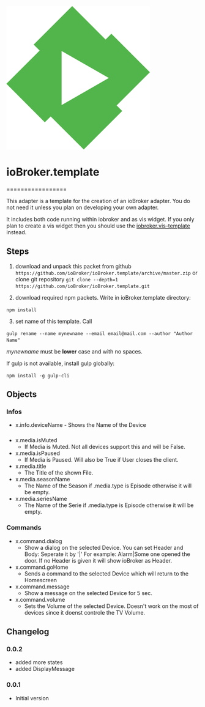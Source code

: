 ![Logo](admin/emby.png)
# ioBroker.template
=================

This adapter is a template for the creation of an ioBroker adapter. You do not need it unless you plan on developing your own adapter.

It includes both code running within iobroker and as vis widget. If you only plan to create a vis widget then you should use the [iobroker.vis-template](https://github.com/ioBroker/ioBroker.vis-template) instead.

## Steps 
1. download and unpack this packet from github ```https://github.com/ioBroker/ioBroker.template/archive/master.zip```
  or clone git repository ```git clone --depth=1 https://github.com/ioBroker/ioBroker.template.git```

2. download required npm packets. Write in ioBroker.template directory:

  ```npm install```
  
3. set name of this template. Call
  
  ```gulp rename --name mynewname --email email@mail.com --author "Author Name"```
  
  *mynewname* must be **lower** case and with no spaces.

  If gulp is not available, install gulp globally:
  
  ```npm install -g gulp-cli```


## Objects

### Infos
* x.info.deviceName - Shows the Name of the Device


###
* x.media.isMuted
  - If Media is Muted. Not all devices support this and will be False.
* x.media.isPaused
  - If Media is Paused. Will also be True if User closes the client.
* x.media.title
  - The Title of the shown File.
* x.media.seasonName
  - The Name of the Season if .media.type is Episode otherwise it will be empty.
* x.media.seriesName
  - The Name of the Serie if .media.type is Episode otherwise it will be empty.


### Commands
* x.command.dialog
  - Show a dialog on the selected Device.
    You can set Header and Body: Seperate it by '|'
    For example: Alarm|Some one opened the door.
    If no Header is given it will show ioBroker as Header.
* x.command.goHome
  - Sends a command to the selected Device which will return to the Homescreen
* x.command.message
  - Show a message on the selected Device for 5 sec.
* x.command.volume
  - Sets the Volume of the selected Device.
    Doesn't work on the most of devices since it doenst controle the TV Volume.

 
 ## Changelog
 ### 0.0.2
* added more states
* added DisplayMessage

### 0.0.1
* Initial version